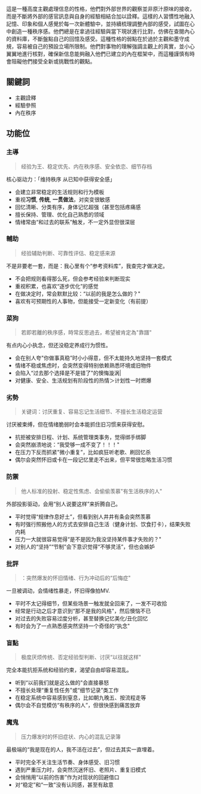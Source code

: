 這是一種高度主觀處理信息的性格，他們對外部世界的觀察並非原汁原味的接收，而是不斷將外部的感官訊息與自身的經驗相結合加以詮釋。這樣的人習慣性地融入記憶、印象和個人感覺於每一次新體驗中，並持續梳理調整內部的感受，試圖在心中創造一種秩序感。他們總是在拿過往經驗與當下現狀進行比對，仿佛在查閱內心的資料庫，不斷盤點自己的回憶及感受。這種性格的弱點在於過於主觀和墨守成規，容易被自己的預設立場所限制。他們對事物的理解強調主觀上的真實，並小心翼翼地進行核對，確保新信息能夠融入他們已建立的內在框架中，而這種謹慎有時會阻礙他們接受全新或挑戰性的觀點。
## 關鍵詞
- 主觀詮釋
- 經驗參照
- 內在秩序
## 功能位
### 主導
> 经验为王、稳定优先、内在秩序感、安全依恋、细节存档

核心驱动力：「维持秩序 从已知中获得安全感」
- ﻿会建立非常稳定的生活规则和行为模板
- ﻿重视**习惯**, **传统**, **一贯做法**，对奕变很敏感
- ﻿回忆清晰、分类有序，身体记忆超强（甚至包括疼痛感
- ﻿擅长保持、管理、优化自己熟悉的领域
- ﻿情绪常由“和过去的联系”触发，不一定外显但很深层
### 輔助
> 经验辅助判断、可靠性评估、稳定感来源

不是非要老一套，而是：我心里有个“参考资料库”，我查完才做决定。
- ﻿不会把规则看得那么死，但会参考经验来判断现实
- ﻿重视积累，也喜欢“逐步优化”的感觉
- ﻿在做决定时，常会默默比较：“以前的我是怎么做的？"
- ﻿喜欢有可预期性的人事物，但能接受一定新变化（有前提）
### 菜狗
> 若即若離的秩序感，時常反思過去，希望被肯定為"靠譜"

有点内心小执念，但还没稳定养成行为惯性。
- 会在别人夸"你做事真稳”时小小得意，但不太能持久地坚持一套模式
- 情绪不稳或焦虑时，会突然变得特别依赖熟悉环境或旧物件
- 会陷入“过去那个选择是不是错了"的懊悔漩涡|
- 对健康、安全、生活规划有阶段性的热情＞计划性一时燃爆
### 劣勢
> 关键词：讨厌重复、容易忘记生活细节、不擅长生活稳定运营

讨厌被束缚，但在情绪脆弱时会本能抓住旧习惯来获得安慰。
- ﻿抗拒被安排日程、计划、系统管理类事务，觉得绑手绑脚
- ﻿会突然崩溃地说：“我受够一成不变了！！！"
- ﻿在压力下反而抓紧"微小重复”，比如疯狂听老歌、刷回忆杀
- ﻿偶尔会突然怀旧或卡在一段记忆里走不出来，但平常很忽略生活习惯
### 防禦
> 他人标准的投射、稳定性焦虑、会偷偷羡慕"有生活秩序的人"

外部投影驱动，会用“别人说要这样”来折腾自己。
- ﻿平时觉得“规律作息好土”，但看到别人井井有条会突然羡慕
- ﻿有时强行照搬他人的方式去安排自己生活（健身计划、饮食打卡），结果失败内耗
- ﻿压力一大就很容易觉得“是不是因为我没坚持某件事才失败的？"
- ﻿对别人的“坚持”“节制”会下意识觉得“不够灵活”，但也会嫉妒
### 批評
> ：突然爆发的怀旧情绪、行为冲动后的“后悔症"

一旦被调动，会情绪性暴走，怀旧得像拍MV.
- 平时不太记得细节，但某些场景一触发就全回来了，一发不可收拾
- ﻿经常是行动之后才意识到“那不是我的风格"，然后懊恼不已
- ﻿对过去的失败容易过度分析，甚至替换记忆美化/丑化回忆
- ﻿有时会为了一点熟悉感突然坚持一个奇怪的“执念"
### 盲點
> 极度厌烦传统、否定经验型判断、讨厌“以往就这样"

完全本能抗拒系统和经验约束，渴望自由却容易混乱。
- 听到“以前我们就是这么做的"会直接暴怒
- 不擅长处理“重复性任务"或“细节记录”类工作
- 在稳定系统中容易感到窒息，比如朝九晚五、按流程走等
- 偶尔会不自觉模仿“有秩序的人”，但很快感到痛苦放弃

### 魔鬼
> 压力爆发时的怀旧症状、内心的混乱记录簿

最极端的“我是现在的人，我不活在过去”，但过去其实一直埋着。
- 平时完全不关注生活节奏、身体感受、旧习惯
- ﻿遇到严重压力时，会突然沉迷怀旧、老照片、重复旧模式
- ﻿﻿会悄悄用“以前的伤害”作为对现状的回避借口
- ﻿对“稳定”和“一致"没有认同感，甚至有敌意